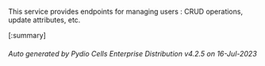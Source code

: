 






This service provides endpoints for managing users : CRUD operations, update attributes, etc.

[:summary]

###### Auto generated by Pydio Cells Enterprise Distribution v4.2.5 on 16-Jul-2023
